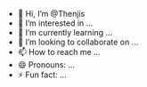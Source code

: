 - 👋 Hi, I’m @Thenjis
- 👀 I’m interested in ...
- 🌱 I’m currently learning ...
- 💞️ I’m looking to collaborate on ...
- 📫 How to reach me ...
- 😄 Pronouns: ...
- ⚡ Fun fact: ...

<!---
Thenjis/Thenjis is a ✨ special ✨ repository because its `README.md` (this file) appears on your GitHub profile.
You can click the Preview link to take a look at your changes.
--->
